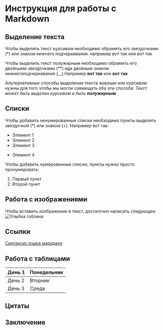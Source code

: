 # Инструкция для работы с Markdown

## Выделение текста
Чтобы выделить текст курсивом необходимо обрамить его звездочками (*) или знаком нижнего подчеркивания. например *вот так* или _вот так_

Чтобы выделить текст полужирным необходимо обрамить его двойными звездочками (**) иди двойным знаком нижнегоподчеркивания (__).Например **вот так** или __вот так__

Альтернативные способы выделения текста жирным или курсивом нужны для того чтобы мы могли совмещать оба эти способа: _Текст может быть выделен курсивом и быть **полужирным**_ 



## Списки

Чтобы добавить ненумерованные списки необходимо пункты выделить звездочкой (*) или знаком (+). Например вот так:
* Элемент 1
* Элемент 2
* Элемент 3
+ Элемент 4

Чтобы добавить нумерованные списки, пункты нужно просто пронумеровать:
1. Первый пункт
2. Второй пункт

## Работа с изображениями

Чтобы вставить изображение в текст, достаточно написать следующее:
![Улыбка гоблина](x_074c526c-001.jpg)

## Ссылки

[Синтаксис языка маркдаун](https://docs.microsoft.com/ru-ru/contribute/markdown-reference)



## Работа с таблицами

|День 1|Понедельник|
|-|-|
|День 2|Вторник|
|День 3|Среда|

## Цитаты

##  Заключение